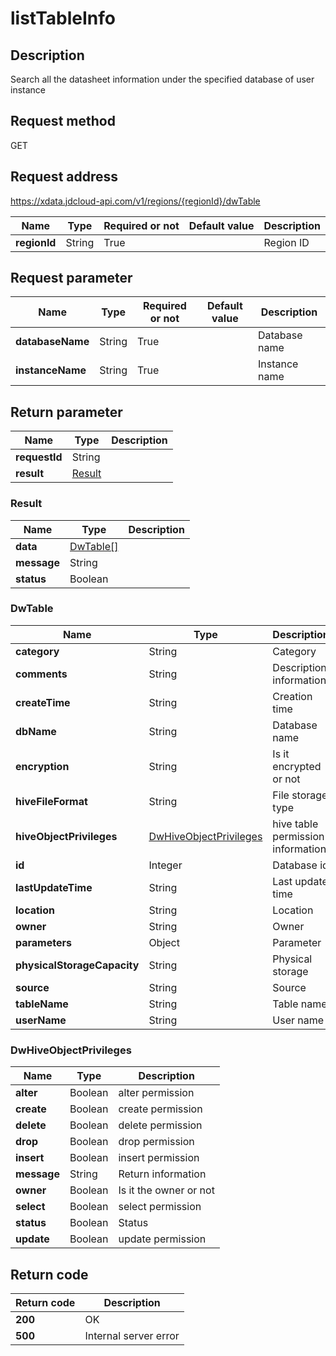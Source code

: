 # listTableInfo


## Description
Search all the datasheet information under the specified database of user instance

## Request method
GET

## Request address
https://xdata.jdcloud-api.com/v1/regions/{regionId}/dwTable

|Name|Type|Required or not|Default value|Description|
|---|---|---|---|---|
|**regionId**|String|True||Region ID|

## Request parameter
|Name|Type|Required or not|Default value|Description|
|---|---|---|---|---|
|**databaseName**|String|True||Database name|
|**instanceName**|String|True||Instance name|


## Return parameter
|Name|Type|Description|
|---|---|---|
|**requestId**|String||
|**result**|[Result](##Result)||


### <a name="Result">Result</a>
|Name|Type|Description|
|---|---|---|
|**data**|[DwTable[]](##DwTable)||
|**message**|String||
|**status**|Boolean||
### <a name="DwTable">DwTable</a>
|Name|Type|Description|
|---|---|---|
|**category**|String|Category|
|**comments**|String|Description information|
|**createTime**|String|Creation time|
|**dbName**|String|Database name|
|**encryption**|String|Is it encrypted or not|
|**hiveFileFormat**|String|File storage type|
|**hiveObjectPrivileges**|[DwHiveObjectPrivileges](##DwHiveObjectPrivileges)|hive table permission information|
|**id**|Integer|Database id|
|**lastUpdateTime**|String|Last update time|
|**location**|String|Location|
|**owner**|String|Owner|
|**parameters**|Object|Parameter|
|**physicalStorageCapacity**|String|Physical storage|
|**source**|String|Source|
|**tableName**|String|Table name|
|**userName**|String|User name|
### <a name="DwHiveObjectPrivileges">DwHiveObjectPrivileges</a>
|Name|Type|Description|
|---|---|---|
|**alter**|Boolean|alter permission|
|**create**|Boolean|create permission|
|**delete**|Boolean|delete permission|
|**drop**|Boolean|drop permission|
|**insert**|Boolean|insert permission|
|**message**|String|Return information|
|**owner**|Boolean|Is it the owner or not|
|**select**|Boolean|select permission|
|**status**|Boolean|Status|
|**update**|Boolean|update permission|

## Return code
|Return code|Description|
|---|---|
|**200**|OK|
|**500**|Internal server error|

